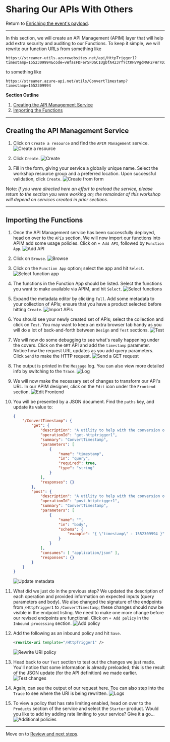 # Sharing Our APIs With Others
Return to [Enriching the event's payload](Functions.md).



---



In this section, we will create an API Management (APIM) layer that will help add extra security and auditing to our Functions. To keep it simple, we will rewrite our function URLs from something like
  ```
  https://streamer-utils.azurewebsites.net/api/HttpTrigger1?timestamp=1552309994&code=vWfasFDFerSFDGC1UgbfA423rfYctKHVVgdMAF2FWr7D3rfsFSdgEt343=
  ```
  to something like
  ```
  https://streamer.azure-api.net/utils/ConvertTimestamp?timestamp=1552309994
  ```

**Section Outline**
1. [Creating the API Management Service](#creating-the-api-management-service)
1. [Importing the Functions](#importing-the-functions)



---



## Creating the API Management Service

1. Click on `Create a resource` and find the `APIM Management` service.
  ![Create a resource](APIM/Creation/1.png)

1. Click `Create`.
  ![Create](APIM/Creation/2.png)

1. Fill in the form, giving your service a globally unique name. Select the workshop resource group and a preferred location. Upon successful validation, click `Create`.
  ![Create from form](APIM/Creation/3.png)

Note: *If you were directed here an effort to preload the service, please return to the section you were working on; the remainder of this workshop will depend on services created in prior sections.*



---



## Importing the Functions

1. Once the API Management service has been successfully deployed, head on over to the `APIs` section. We will now import our functions into APIM add some usage policies. Click on `+ Add API`, followed by `Function App`.
  ![Add API](APIM/Import/1.png)

1. Click on `Browse`.
  ![Browse](APIM/Import/2.png)

1. Click on the `Function App` option; select the app and hit `Select`.
  ![Select function app](APIM/Import/3.png)

1. The functions in the Function App should be listed. Select the functions you want to make available via APIM, and hit `Select`.
  ![Select functions](APIM/Import/4.png)

1. Expand the metadata editor by clicking `Full`. Add some metadata to your collection of APIs; ensure that you have a product selected before hitting `Create`.
  ![Import APIs](APIM/Import/5.png)

1. You should see your newly created set of APIs; select the collection and click on `Test`. You may want to keep an extra browser tab handy as you will do a lot of back-and-forth between `Design` and `Test` sections.
  ![Test](APIM/Import/6.png)

1. We will now do some debugging to see what's really happening under the covers. Click on the `GET` API and add the `timestamp` parameter. Notice how the request URL updates as you add query parameters. Click `Send` to make the HTTP request.
  ![Send a GET request](APIM/Import/7.png)

1. The output is printed in the `Message` log. You can also view more detailed info by switching to the `Trace`.
  ![Log](APIM/Import/8.png)

1. We will now make the necessary set of changes to transform our API's URL. In our APIM designer, click on the `Edit` icon under the `Frontend` section.
  ![Edit Frontend](APIM/Import/9.png)

1. You will be presented by a JSON document. Find the `paths` key, and update its value to:
    ```json
    {
        "/ConvertTimestamp": {
            "get": {
                "description": "A utility to help with the conversion of Unix timestamps into human readable DateTime objects.",
                "operationId": "get-httptrigger1",
                "summary": "ConvertTimestamp",
                "parameters": [
                    {
                        "name": "timestamp",
                        "in": "query",
                        "required": true,
                        "type": "string"
                    }
                ],
                "responses": {}
            },
            "post": {
                "description": "A utility to help with the conversion of Unix timestamps into human readable DateTime objects.",
                "operationId": "post-httptrigger1",
                "summary": "ConvertTimestamp",
                "parameters": [
                    {
                        "name": "",
                        "in": "body",
                        "schema": {
                            "example": "{ \"timestamp\" : 1552309994 }"
                        }
                    }
                ],
                "consumes": [ "application/json" ],
                "responses": {}
            }
        }
    }
    ```
    ![Update metadata](APIM/Import/10.png)

1. What did we just do in the previous step? We updated the description of each operation and provided information on expected inputs (query parameters and body). We  also changed the signature of the endpoints from `/HttpTrigger1` to `/ConvertTimestamp`; these changes should now be visible in the endpoint listing. We need to make one more change before our revised endpoints are functional. Click on `+ Add policy` in the `Inbound processing` section.
  ![Add policy](APIM/Import/11.png)

1. Add the following as an inbound policy and hit `Save`.
    ```xml
    <rewrite-uri template="/HttpTrigger1" />
    ```
    ![Rewrite URI policy](APIM/Import/12.png)

1. Head back to our `Test` section to test out the changes we just made. You'll notice that some information is already preloaded; this is the result of the JSON update (for the API definition) we made earlier.
  ![Test changes](APIM/Import/13.png)

1. Again, can see the output of our request here. Tou can also step into the `Trace` to see where the URI is being rewritten.
  ![Logs](APIM/Import/14.png)

1. To view a policy that has rate limiting enabled, head on over to the `Products` section of the service and select the `Starter` product. Would you like to add try adding rate limiting to your service? Give it a go...
  ![Additional policies](APIM/Import/15.png)



---



Move on to [Review and next steps](Review.md).

